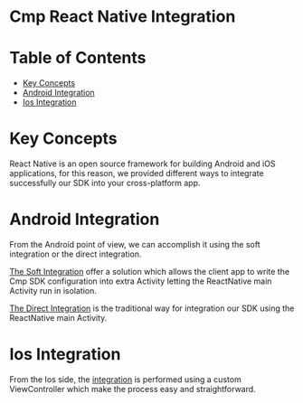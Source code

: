 # Cmp React Native Integration

# Table of Contents
- [Key Concepts](#key-concepts)
- [Android Integration](#android-integration)
- [Ios Integration](#ios-integration)

# Key Concepts
React Native is an open source framework for building Android and iOS applications, for this reason, we provided different
ways to integrate successfully our SDK into your cross-platform app.

# Android Integration
From the Android point of view, we can accomplish it using the soft integration or the direct integration.

[The Soft Integration](ANDROID_SOFT_INTEGRATION.md) offer a solution which allows the client app to write the Cmp SDK configuration 
into extra Activity letting the ReactNative main Activity run in isolation.

[The Direct Integration](ANDROID_CLASSIC_INTEGRATION.md) is the traditional way for integration our SDK using the ReactNative main Activity.

# Ios Integration
From the Ios side, the [integration](IOS_INTEGRATION.md) is performed using a custom ViewController which make the process 
easy and straightforward.

